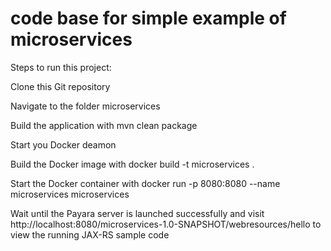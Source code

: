 # code base for simple example of microservices
Steps to run this project:

Clone this Git repository

Navigate to the folder microservices

Build the application with mvn clean package

Start you Docker deamon

Build the Docker image with docker build -t microservices .

Start the Docker container with docker run -p 8080:8080 --name microservices microservices

Wait until the Payara server is launched successfully and visit http://localhost:8080/microservices-1.0-SNAPSHOT/webresources/hello to view the running JAX-RS sample code
